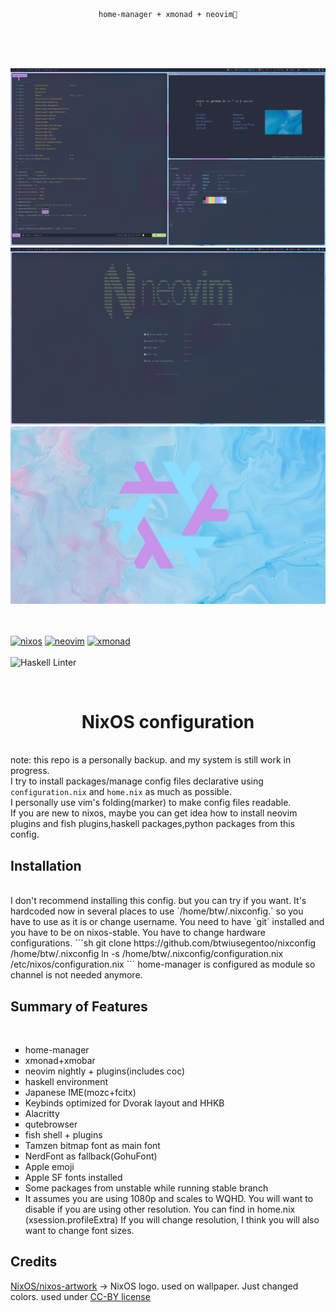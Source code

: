 <br>
<br>
<p align="center"><code>home-manager + xmonad + neovim💛</code></p>
<br>
<br>
<br>

![screenshot1](/screenshot1.png)
![screenshot2](/screenshot2.png)
![wallpaper](/wallpaper2.png)
<br>
<br>
<br>

[![nixos](https://img.shields.io/static/v1?style=for-the-badge&logo=nixos&label=%E2%A0%80&message=nixos&labelColor=azure&color=cornflowerblue)](https://nixos.org/)
[![neovim](https://img.shields.io/static/v1?style=for-the-badge&logo=neovim&label=%E2%A0%80&message=neovim&labelColor=blue&color=green)](https://neovim.io/)
[![xmonad](https://img.shields.io/static/v1?style=for-the-badge&logo=haskell&label=%E2%A0%80&message=xmonad&labelColor=blueviolet&color=black)](https://xmonad.org/)
<br>
<br>
![Haskell Linter](https://github.com/btwiusegentoo/nixconfig/workflows/Haskell%20Linter/badge.svg)

<br>
<h1 align="center">NixOS configuration</h1>
<br>
note: this repo is a personally backup. and my system is still work in progress.<br>
I try to install packages/manage config files declarative using <code>configuration.nix</code> and <code>home.nix</code> as much as possible.<br>
I personally use vim's folding(marker) to make config files readable.<br>
If you are new to nixos, maybe you can get idea how to install neovim plugins and fish plugins,haskell packages,python packages from this config.
<br>
<h2>Installation</h2>
<br>
I don't recommend installing this config.
but you can try if you want.
It's hardcoded now in several places to use `/home/btw/.nixconfig.` so you have to use as it is or change username.
You need to have `git` installed and you have to be on nixos-stable.
You have to change hardware configurations.
```sh
git clone https://github.com/btwiusegentoo/nixconfig /home/btw/.nixconfig
ln -s /home/btw/.nixconfig/configuration.nix /etc/nixos/configuration.nix
```
home-manager is configured as module so channel is not needed anymore.

<br>
<h2>Summary of Features</h2>
<br>
<ul type="square">
    <li>home-manager</li>
    <li>xmonad+xmobar</li>
    <li>neovim nightly + plugins(includes coc)</li>
    <li>haskell environment</li>
    <li>Japanese IME(mozc+fcitx)</li>
    <li>Keybinds optimized for Dvorak layout and HHKB</li>
    <li>Alacritty</li>
    <li>qutebrowser</li>
    <li>fish shell + plugins</li>
    <li>Tamzen bitmap font as main font</li>
    <li>NerdFont as fallback(GohuFont)</li>
    <li>Apple emoji</li>
    <li>Apple SF fonts installed</li>
    <li>Some packages from unstable while running stable branch</li>
    <li>It assumes you are using 1080p and scales to WQHD. You will want to disable if you are using other resolution. You can find in home.nix (xsession.profileExtra) If you will change resolution, I think you will also want to change font sizes.</li>

</ul>

<h2>Credits</h2>
<a href="https://github.com/NixOS/nixos-artwork/tree/master/logo">NixOS/nixos-artwork</a> -> NixOS logo. used on wallpaper. Just changed colors. used under <a href="https://creativecommons.org/licenses/by/4.0/">CC-BY license</a>
